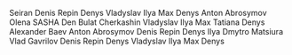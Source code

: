 Seiran
Denis Repin
Denys
Vladyslav
Ilya
Max 
Denys
Anton Abrosymov
Olena
SASHA
Den
Bulat Cherkashin
Vladyslav
Ilya
Max 
Tatiana
Denys
Alexander Baev
Anton Abrosymov
Denis Repin
Denys
Ilya
Dmytro Matsiura
Vlad Gavrilov
Denis Repin
Denys
Vladyslav
Ilya
Max 
Denys
